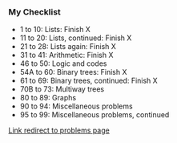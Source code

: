 
  <h3>My Checklist</h3>
  <ul id="mychecklist">
    <li> 1 to 10: Lists: Finish X</li>
    <li> 11 to 20: Lists, continued: Finish X</li>
    <li> 21 to 28: Lists again: Finish X</li>
    <li> 31 to 41: Arithmetic: Finish X</li>
    <li> 46 to 50: Logic and codes</li>
    <li> 54A to 60: Binary trees: Finish X</li>
    <li> 61 to 69: Binary trees, continued: Finish X</li>
    <li> 70B to 73: Multiway trees</li>
    <li> 80 to 89: Graphs</li>
    <li> 90 to 94: Miscellaneous problems</li>
    <li> 95 to 99: Miscellaneous problems, continued</li>
  </ul>
  
<a href="https://wiki.haskell.org/H-99:_Ninety-Nine_Haskell_Problems">Link redirect to problems page </a>
